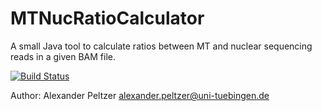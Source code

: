# MTNucRatioCalculator
A small Java tool to calculate ratios between MT and nuclear sequencing reads in a given BAM file. 

[![Build Status](https://lambda.informatik.uni-tuebingen.de/jenkins/view/EAGER/job/MTNucRatioCalculator/1/badge/icon)](https://lambda.informatik.uni-tuebingen.de/jenkins/view/EAGER/job/MTNucRatioCalculator/1/)

Author: Alexander Peltzer <alexander.peltzer@uni-tuebingen.de> 

